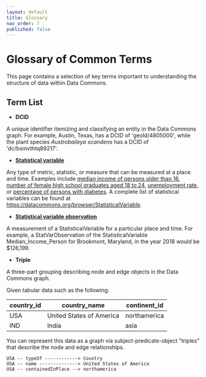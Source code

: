 ```yaml
---
layout: default
title: Glossary
nav_order: 7
published: false
---
```

# Glossary of Common Terms

This page contains a selection of key terms important to understanding the structure of data within Data Commons.

## Term List

- **DCID**

A unique identifier itemizing and classifying an entity in the Data Commons graph. For example, Austin, Texas, has a DCID of 'geoId/4805000', while the plant species _Austrobaileya scandens_ has a DCID of 'dc/bsmvthtq89217'.

- **[Statistical variable](https://datacommons.org/browser/StatisticalVariable)**

Any type of metric, statistic, or measure that can be measured at a place and time. Examples include [median income of persons older than 16](https://datacommons.org/browser/Median_Income_Person_16OrMoreYears), [number of female high school graduates aged 18 to 24](https://datacommons.org/browser/Count_Person_18To24Years_EducationalAttainmentHighSchoolGraduateIncludesEquivalency_Female), [unemployment rate](https://browser.datacommons.org/browser/UnemploymentRate_Person), or [percentage of persons with diabetes](https://browser.datacommons.org/browser/Percent_Person_WithDiabetes). A complete list of statistical variables can be found at <https://datacommons.org/browser/StatisticalVariable>.

- **[Statistical variable observation](https://datacommons.org/browser/StatVarObservation)**

A measurement of a StatisticalVariable for a particular place and time. For example, a StatVarObservation of the StatisticalVariable Median_Income_Person for Brookmont, Maryland, in the year 2018 would be $126,199.

- **Triple**

A three-part grouping describing node and edge objects in the Data Commons graph.

Given tabular data such as the following:

|country_id  |  country_name	         |  continent_id|
|-------|--------|---------|
|USA	     |  United States of America |  northamerica|
|IND	     |  India                    |	        asia|

You can represent this data as a graph via subject-predicate-object "triples" that describe the node and edge relationships.
```
USA -- typeOf ------------> Country
USA -- name --------------> United States of America
USA -- containedInPlace --> northamerica
```
